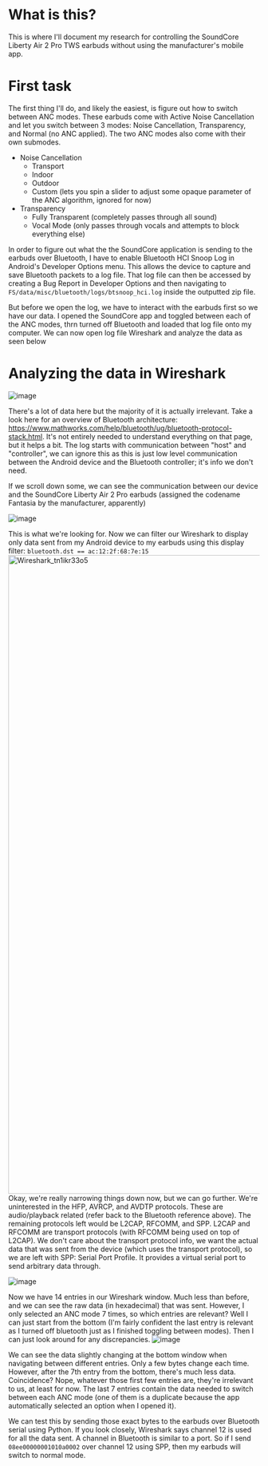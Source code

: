# What is this?
This is where I'll document my research for controlling the SoundCore Liberty Air 2 Pro TWS earbuds without using the manufacturer's mobile app.

# First task
The first thing I'll do, and likely the easiest, is figure out how to switch between ANC modes. These earbuds come with Active Noise Cancellation and let you switch between 3 modes: Noise Cancellation, Transparency, and Normal (no ANC applied). The two ANC modes also come with their own submodes.
- Noise Cancellation
  - Transport
  - Indoor
  - Outdoor
  - Custom (lets you spin a slider to adjust some opaque parameter of the ANC algorithm, ignored for now)
- Transparency
  - Fully Transparent (completely passes through all sound)
  - Vocal Mode (only passes through vocals and attempts to block everything else)

In order to figure out what the the SoundCore application is sending to the earbuds over Bluetooth, I have to enable Bluetooth HCI Snoop Log in Android's Developer Options menu. This allows the device to capture and save Bluetooth packets to a log file. That log file can then be accessed by creating a Bug Report in Developer Options and then navigating to ``FS/data/misc/bluetooth/logs/btsnoop_hci.log`` inside the outputted zip file.

But before we open the log, we have to interact with the earbuds first so we have our data. I opened the SoundCore app and toggled between each of the ANC modes, thrn turned off Bluetooth and loaded that log file onto my computer.
We can now open log file Wireshark and analyze the data as seen below
# Analyzing the data in Wireshark
![image](https://github.com/CallMeTak/SoundCoreReversing/assets/104554457/416c1237-8f07-4b64-b1fb-22d2b3832ab2)


There's a lot of data here but the majority of it is actually irrelevant. Take a look here for an overview of Bluetooth architecture: https://www.mathworks.com/help/bluetooth/ug/bluetooth-protocol-stack.html. It's not entirely needed to understand everything on that page, but it helps a bit. The log starts with communication between "host" and "controller", we can ignore this as this is just low level communication between the Android device and the Bluetooth controller; it's info we don't need.

If we scroll down some, we can see the communication between our device and the SoundCore Liberty Air 2 Pro earbuds (assigned the codename Fantasia by the manufacturer, apparently)

![image](https://github.com/CallMeTak/SoundCoreReversing/assets/104554457/53c479d7-0038-4b2f-9c2b-d5f01453bf97)

This is what we're looking for. Now we can filter our Wireshark to display only data sent from my Android device to my earbuds using this display filter: ``bluetooth.dst == ac:12:2f:68:7e:15``
<img width="1280" alt="Wireshark_tn1ikr33o5" src="https://gist.github.com/assets/104554457/3d26b723-fc47-4840-8199-55295e9c06c1">
Okay, we're really narrowing things down now, but  we can go further. We're uninterested in the HFP, AVRCP, and AVDTP protocols. These are audio/playback related (refer back to the Bluetooth reference above). The remaining protocols left would be L2CAP, RFCOMM, and SPP. L2CAP and RFCOMM are transport protocols (with RFCOMM being used on top of L2CAP). We don't care about the transport protocol info, we want the actual data that was sent from the device (which uses the transport protocol), so we are left with SPP: Serial Port Profile. It provides a virtual serial port to send arbitrary data through.

![image](https://github.com/CallMeTak/SoundCoreReversing/assets/104554457/fa3d9f0e-bb6e-44c8-9c4a-a79781d88f19)

Now we have 14 entries in our Wireshark window. Much less than before, and we can see the raw data (in hexadecimal) that was sent. However, I only selected an ANC mode 7 times, so which entries are relevant? Well I can just start from the bottom (I'm fairly confident the last entry is relevant as I turned off bluetooth just as I finished toggling between modes). Then I can just look around for any discrepancies.
![image](https://github.com/CallMeTak/SoundCoreReversing/assets/104554457/2918b6dd-8512-441a-8be2-df8830e61a49)

We can see the data slightly changing at the bottom window when navigating between different entries. Only a few bytes change each time. However, after the 7th entry from the bottom, there's much less data. Coincidence? Nope, whatever those first few entries are, they're irrelevant to us, at least for now. The last 7 entries contain the data needed to switch between each ANC mode (one of them is a duplicate because the app automatically selected an option when I opened it).

We can test this by sending those exact bytes to the earbuds over Bluetooth serial using Python. If you look closely, Wireshark says channel 12 is used for all the data sent. A channel in Bluetooth is similar to a port. So if I send ``08ee00000001010a0002`` over channel 12 using SPP, then my earbuds will switch to normal mode.
